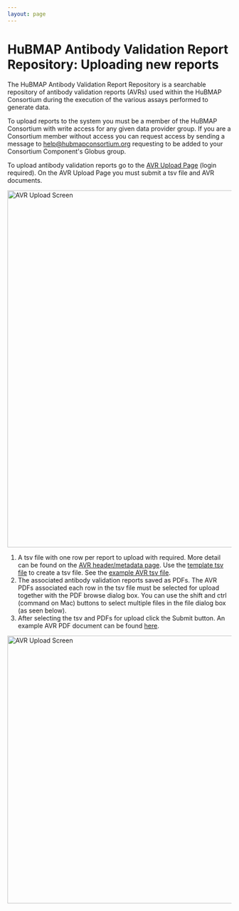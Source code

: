 ```yaml
---
layout: page
---
```

# HuBMAP Antibody Validation Report Repository: Uploading new reports

The HuBMAP Antibody Validation Report Repository is a searchable repository of antibody validation reports (AVRs) used within the HuBMAP Consortium during the execution of the various assays performed to generate data.

To upload reports to the system you must be a member of the HuBMAP Consortium with write access for any given data provider group.  If you are a Consortium member without access you can request access by sending a message to <help@hubmapconsortium.org> requesting to be added to your Consortium Component's Globus group.

To upload antibody validation reports go to the [AVR Upload Page](https://avr.hubmapconsortium.org) (login required).  On the AVR Upload Page you must submit a tsv file and AVR documents.

<img src="/avr/images/avr-upload-screen.png" alt="AVR Upload Screen" width="800"/>

  1. A tsv file with one row per report to upload with required.  More detail can be found on the [AVR header/metadata page](/avr/tsv-format-v2.html).  Use the [template tsv file](/avr/avr-template-v2.tsv) to create a tsv file. See the [example AVR tsv file](/avr/example-avrs-v2.tsv).
  2. The associated antibody validation reports saved as PDFs. The AVR PDFs associated each row in the tsv file must be selected for upload together with the PDF browse dialog box. You can use the shift and ctrl (command on Mac) buttons to select multiple files in the file dialog box (as seen below).
  3. After selecting the tsv and PDFs for upload click the Submit button. An example AVR PDF document can be found <a href="/avr/example-avr-v2.pdf" target="_blank">here</a>.

<img src="/avr/images/avr-dialog.png" alt="AVR Upload Screen" width="600"/>
